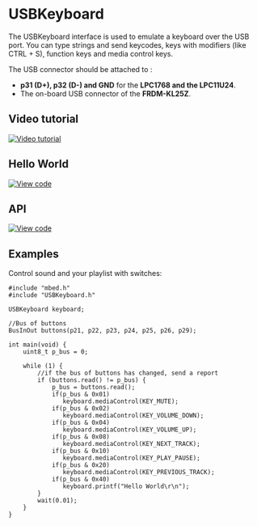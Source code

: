 # USBKeyboard


The USBKeyboard interface is used to emulate a keyboard over the USB port. You can type strings and send keycodes, keys with modifiers (like CTRL + S), function keys and media control keys.

The USB connector should be attached to :

* **p31 (D+), p32 (D-) and GND** for the **LPC1768 and the LPC11U24**.
* The on-board USB connector of the **FRDM-KL25Z**.

## Video tutorial 

<span class="images">[![Video tutorial](http://img.youtube.com/vi/NKSlkUcoOjY/0.jpg)](http://www.youtube.com/watch?v=NKSlkUcoOjY)</span>

## Hello World

[![View code](https://www.mbed.com/embed/?url=https://developer.mbed.org/users/samux/code/USBKeyboard_HelloWorld/)](https://developer.mbed.org/users/samux/code/USBKeyboard_HelloWorld/file/tip/main.cpp) 

## API

[![View code](https://www.mbed.com/embed/?type=library)](https://docs.mbed.com/docs/mbed-os-api/en/mbed-os-5.2/api/classUSBKeyboard.html)  

## Examples

Control sound and your playlist with switches:

```
#include "mbed.h"
#include "USBKeyboard.h"

USBKeyboard keyboard;

//Bus of buttons
BusInOut buttons(p21, p22, p23, p24, p25, p26, p29);

int main(void) {
    uint8_t p_bus = 0;

    while (1) {
        //if the bus of buttons has changed, send a report
        if (buttons.read() != p_bus) {
            p_bus = buttons.read();
            if(p_bus & 0x01)
               keyboard.mediaControl(KEY_MUTE);
            if(p_bus & 0x02)
               keyboard.mediaControl(KEY_VOLUME_DOWN);
            if(p_bus & 0x04)
               keyboard.mediaControl(KEY_VOLUME_UP);
            if(p_bus & 0x08)
               keyboard.mediaControl(KEY_NEXT_TRACK);
            if(p_bus & 0x10)
               keyboard.mediaControl(KEY_PLAY_PAUSE);
            if(p_bus & 0x20)
               keyboard.mediaControl(KEY_PREVIOUS_TRACK);
            if(p_bus & 0x40)
               keyboard.printf("Hello World\r\n");
        }
        wait(0.01);
    }
}
```
